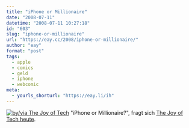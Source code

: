 ```yaml
---
title: "iPhone or Millionaire"
date: "2008-07-11"
datetime: "2008-07-11 10:27:18"
id: "603"
slug: "iphone-or-millionaire"
url: "https://eay.cc/2008/iphone-or-millionaire/"
author: "eay"
format: "post"
tags:
  - apple
  - comics
  - geld
  - iphone
  - webcomic
meta:
  - yourls_shorturl: "https://eay.li/ih"
---
```


[![](/uploads/2008/iphonemillionaire.gif "by/via The Joy of Tech")](http://www.geekculture.com/joyoftech/joyarchives/1125.html) "iPhone or Millionaire?", fragt sich [The Joy of Tech heute](http://www.geekculture.com/joyoftech/joyarchives/1125.html).
